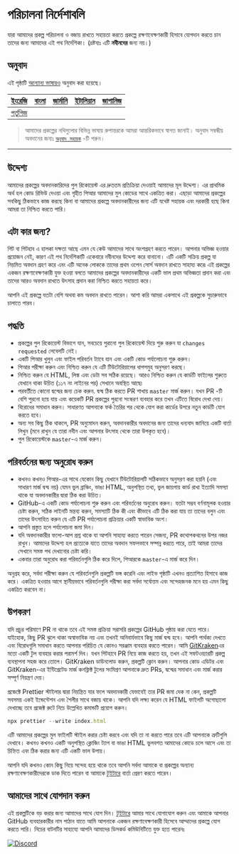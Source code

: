 # পরিচালনা নির্দেশাবলি

যারা আমাদের প্রকল্প পরিচালনা ও বজায় রাখতে সহায়তা করতে প্রকল্পে রক্ষণাবেক্ষণকারী হিসাবে যোগদান করতে চান তাদের জন্য আমাদের এই পথ নির্দেশিকা। (দ্রষ্টব্যঃ এটি **নবীনদের** জন্য নয়।)

## অনুবাদ

এই পৃষ্ঠাটি [অন্যোন্য ভাষায়ও](../README.md) অনুবাদ করা হয়েছে।

| [ইংরেজি](../../maintainer_guide.md) | [বাংলা](maintainer_guide.ben.md) | [জার্মানি](maintainer_guide.ger.md) | [ইটালিয়ান](maintainer_guide.ita.md) | [জাপানিজ](maintainer_guide.jpn.md) |
| :---: | :---: | :---: | :---: | :---: |
| [পর্তুগিজ](maintainer_guide.por.md) |

> আমাদের প্রকল্পের নথিগুলোর বিভিন্ন ভাষায় রুপান্তরকে আমরা আন্তরিকভাবে স্বাগত জানাই। অনুবাদ সম্বন্ধীয় অবদানের জন্যঃ [`অনুবাদ সহায়ক`](../README.md) -টি পরুন।

---

## উদ্দেশ্য

আমাদের প্রকল্পের অবদানকারিদের পুল রিকোয়েস্ট এর দ্রুততম প্রতিক্রিয়া দেওয়াই আমাদের মূল উদ্দেশ্য। এর প্রাথমিক অর্থ হল কোড রিভিউ দেওয়া এবং গৃহীত পিআর আমাদের মুল কোডের সাথে একত্রিত করা। এছাড়া আমাদের প্রকল্পের সবকিছু ঠিকভাবে কাজ করছে কিনা বা আমাদের প্রকল্পে অবদানকারীদের জন্য এটি যথেষ্ট সহায়ক এবং দরকারী হছে কিনা আমরা তা নিশ্চিত করতে পারি।

## এটা কার জন্য?

গিট বা গিটহাব এ হালকা দক্ষতা আছে এমন যে কেউ আমাদের সাথে অংশগ্রহণ করতে পারেন। আপনার অভিজ্ঞ হওয়ার প্রয়োজন নেই, কারণ এই পথ নির্দেশিকাটি একেবারে নবীনদের উদ্দেশ্য করে বানানো। এটি একটি সক্রিয় প্রকল্প যা নিয়মিত অবদান গ্রহণ করে এবং এটি অনেক লোককে তাদের প্রথম ওপেন সোর্স অবদান রাখতে সাহায্য করে৷ এই প্রকল্পের একজন রক্ষণাবেক্ষণকারী যুক্ত হওয়া বলতে আমাদের প্রকল্পের অবদানকারীদের একটি ভাল প্রথম অভিজ্ঞতা প্রদান করা এবং তাদের আরও অবদান রাখতে উৎসাহ প্রদান করা নিশ্চিত করতে সহায়তা করে।

আপনি এই প্রকল্পে যতটা বেশি অথবা কম অবদান রাখতে পারেন। আশা করি আমরা একসাথে এই প্রকল্পকে সুচারুভাবে চালাতে পারব।

## পদ্ধতি

- প্রকল্পের পুল রিকোয়েস্ট বিভাগে যান, সবচেয়ে পুরানো পুল রিকোয়েস্ট দিয়ে শুরু করুন যা `changes requested` লেবেলটি নেই।
- একটি পিআর খুলুন এবং ফাইল পরিবর্তন ট্যাবে যান এবং একটি কোড পর্যালোচনা শুরু করুন।
- পিআর পরীক্ষা করুন এবং নিশ্চিত করুন যে এটি টিউটোরিয়ালের ধাপসমুহ অনুসরণ করছে।
- নিশ্চিত করুন যে HTML, লিঙ্ক এবং ডেটা সব সঠিক রয়েছে। আরও নিশ্চিত করুন যে কার্ডটি ফাইলের শুরুতে যেখানে থাকা উচিত (১১৭ নং লাইনের পর) সেখানে অবস্থিত আছে৷
- পরবর্তীতে কোনো দ্বন্দ্বের জন্য চেক করুন. দ্বন্দ্ব ঠিক করতে PR শাখায় `master` মার্জ করুন। যখন PR -টি বেশি পুরনো হয়ে যায় এবং কয়েকটি PR প্রকল্পের পুরনো সংস্করণ ব্যবহার করে তখন এটিতে বিরোধ দেখা দেয়।
- বিরোধের সমাধান করুন। সাধারণত আপনাকে ফর্ক তৈরির পর থেকে যোগ করা কার্ডের উপরে নতুন কার্ডটি যোগ করতে হবে।
- অন্য সব কিছু ঠিক থাকলে, PR অনুমোদন করুন, অবদানকারীর অবদানের জন্য তাদের ধন্যবাদ জানিয়ে একটি বার্তা লিখুন (মনে রাখুন যে তারা নবীন এবং আপনার উৎসাহ থেকে তারা উপকৃত হবে)।
- পুল রিকোয়েস্টকে `master`-এ মার্জ করুন।

## পরিবর্তনের জন্য অনুরোধ করুন

- কখনও কখনও পিআর-এর সাথে যেকোন কিছু যেখানে টিউটোরিয়ালটি সঠিকভাবে অনুসরণ করা হয়নি (এবং সাধারণ মার্জ দ্বন্দ্ব নয়) যেমন ভুল ব্রাঞ্চিং, ভাঙা HTML, অনুপস্থিত তথ্য, ভুল জায়গায় কার্ড রাখা ইত্যাদি সমস্যা থাকে যা অবদানকারীর দ্বারা ঠিক করা উচিত।
- GitHub-এ একটি কোড পর্যালোচনা শুরু করুন এবং পরিবর্তনের অনুরোধ করুন। যতটা সম্ভব বর্ণনামূলক হওয়ার চেষ্টা করুন, সঠিক লাইনটি মন্তব্য করুন, সমস্যাটি ঠিক কী এবং কীভাবে এটি ঠিক করা যায় তা তাদের বলুন এবং তাদের উৎসাহিত করুন যে এটি PR পর্যালোচনা প্রক্রিয়ার একটি স্বাভাবিক অংশ।
- আপনি প্রস্তুত হলে পর্যালোচনা জমা দিন।
- যদি অবদানকারীর ফলো-আপ প্রশ্ন থাকে যা আপনি সাহায্য করতে পারেন সেজন্য, PR কথোপকথনের উপর নজর রাখুন। আমাদের উদ্দেশ্য হল প্রত্যেকে যাতে তাদের অবদান সফলভাবে সম্পন্ন করতে পারে, তাই আমরা তাদের সেখানে সমস্ত পথ দেখানোর চেষ্টা করি।
- একবার তারা অনুরোধ করা পরিবর্তনগুলি ঠিক করে দিলে, পিআরকে `master`-এ মার্জ করে দিন।

অনুগ্রহ করে, সর্বদা পরীক্ষা করুন যে পরিবর্তনগুলি প্রকল্পটি ভঙ্গ করেনি এবং লাইভ পৃষ্ঠাটি এখনও প্রত্যাশিত হিসাবে কাজ করে। একত্রিত হওয়ার আগে স্থানীয়ভাবে পরিবর্তনগুলি পরীক্ষা করা সর্বদা সর্বোত্তম এবং সন্দেহজনক মনে হয় এমন কিছু একত্রিত করবেন না।

## উপকরণ

যদি প্রচুর পরিমাণে PR না থাকে তবে এই সমস্ত প্রক্রিয়া সরাসরি প্রকল্পের GitHub পৃষ্ঠায় করা যেতে পারে।  
যাইহোক, কিছু PR ঝুলে থাকা অস্বাভাবিক নয় এবং তখনই অনিবার্যভাবে কিছু মার্জ দ্বন্দ্ব হবে। আপনি পার্থক্য দেখতে এবং বিরোধগুলি সমাধান করতে আপনার পরিচিত যে কোনও সরঞ্জাম ব্যবহার করতে পারেন।
আমি [GitKraken](https://www.gitkraken.com/download)এর মতো একটি টুল ব্যবহার করার পরামর্শ দিব। যখন গিটহাবে PR নিয়ে কাজ করতে হয়, তখন এই সফটওয়্যারটি প্রকল্প ব্যবস্থাপনা সহজ করে তোলে। GitKraken ডাউনলোড করুন, প্রকল্পটি ক্লোন করুন। আপনার কোড এডিটর এবং GitKraken-এর ইন্টিগ্রেটেড মার্জ কনফ্লিক্ট টুলের সংমিশ্রণ আপনাকে দ্রুত PRs, দ্বন্দ্বের সমাধান এবং মার্জ করার সম্পূর্ণ নিয়ন্ত্রণ দেয়।

প্রজেক্টে Prettier স্টাইলার দ্বারা নিয়ন্ত্রিত যার ফলে অবদানকারী যেভাবেই তার PR জমা দেক না কেন, প্রকল্পটি সবসময় একই ইন্ডেন্টেশন এবং শৈলীর সাথে বজায় থাকে। আপনি যদি লক্ষ্য করেন যে HTML ফাইলটি অগোছালো দেখাচ্ছে তবে প্রজেক্ট রুটে নিচে উল্লেখিত কমান্ডটি প্রয়োগ করুন।

```js
npx prettier --write index.html
```

এটি আমাদের প্রকল্পের মুল ফাইলটি স্টাইল করার চেষ্টা করবে এবং যদি তা না করতে পারে তবে এটি আপনাকে ত্রুটিগুলি দেখাবে। কখনও কখনও একটি অনুপস্থিত ক্লোজিং ট্যাগ বা ভাঙা HTML ভুলবশত আমাদের কোডে চলে আসে এবং তা চিহ্নিত এবং ঠিক করার জন্য এটি একটি ভাল উপায়।

আপনি যদি কখনও কোন কিছু নিয়ে সন্দেহ হয়ে থাকে তবে আপনি সর্বদা আমাকে বা প্রকল্পের অন্যান্য রক্ষণাবেক্ষণকারীদেরকে ডাক দিতে পারেন বা আমাকে [টুইটারে](https://twitter.com/Syknapse) বার্তা প্রেরণ করতে পারেন।

## আমাদের সাথে যোগদান করুন

এই প্রকল্পটিকে বড় করার জন্য আমাদের সাথে যোগ দিন। [টুইটারে](https://twitter.com/Syknapse) আমার সাথে যোগাযোগ করুন এবং আমাকে আপনার GitHub ব্যবহারকারীর নাম পাঠান যাতে আমি আপনাকে একজন রক্ষণাবেক্ষণকারী হিসেবে আম্মাদের প্রকল্পে যোগ করতে পারি। নিচের বাটনটির সাহায্যে আপনি আমাদের ডিসকর্ড কমিউনিটিতে যুক্ত হতে পারেনঃ

[![Discord](https://badgen.net/discord/online-members/tWkvS4ueVF?label=আমাদের%20ডিসকর্ড%20সার্ভারে%20যুক্ত%20হন&icon=discord)](https://discord.gg/tWkvS4ueVF 'আমাদের ডিসকর্ড সার্ভারে যুক্ত হন।')
